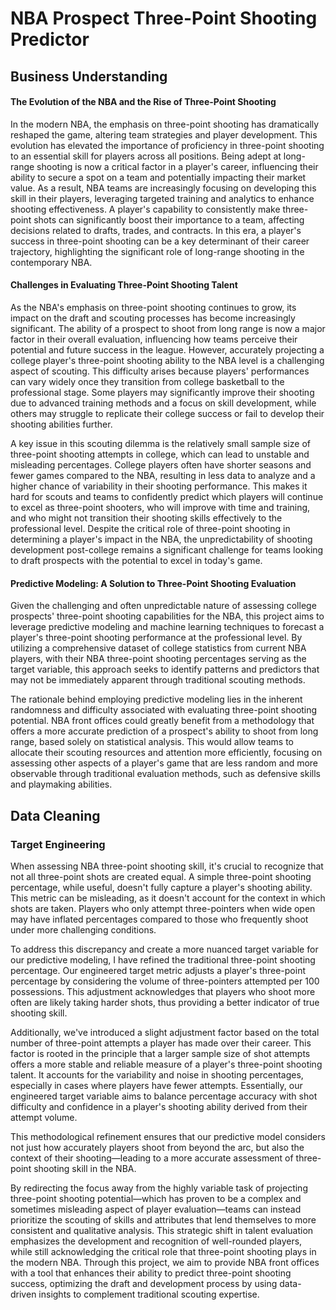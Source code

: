 # NBA Prospect Three-Point Shooting Predictor
## Business Understanding
#### The Evolution of the NBA and the Rise of Three-Point Shooting

In the modern NBA, the emphasis on three-point shooting has dramatically reshaped the game, altering team strategies and player development. This evolution has elevated the importance of proficiency in three-point shooting to an essential skill for players across all positions. Being adept at long-range shooting is now a critical factor in a player's career, influencing their ability to secure a spot on a team and potentially impacting their market value. As a result, NBA teams are increasingly focusing on developing this skill in their players, leveraging targeted training and analytics to enhance shooting effectiveness. A player's capability to consistently make three-point shots can significantly boost their importance to a team, affecting decisions related to drafts, trades, and contracts. In this era, a player's success in three-point shooting can be a key determinant of their career trajectory, highlighting the significant role of long-range shooting in the contemporary NBA.

#### Challenges in Evaluating Three-Point Shooting Talent

As the NBA's emphasis on three-point shooting continues to grow, its impact on the draft and scouting processes has become increasingly significant. The ability of a prospect to shoot from long range is now a major factor in their overall evaluation, influencing how teams perceive their potential and future success in the league. However, accurately projecting a college player's three-point shooting ability to the NBA level is a challenging aspect of scouting. This difficulty arises because players' performances can vary widely once they transition from college basketball to the professional stage. Some players may significantly improve their shooting due to advanced training methods and a focus on skill development, while others may struggle to replicate their college success or fail to develop their shooting abilities further.

A key issue in this scouting dilemma is the relatively small sample size of three-point shooting attempts in college, which can lead to unstable and misleading percentages. College players often have shorter seasons and fewer games compared to the NBA, resulting in less data to analyze and a higher chance of variability in their shooting performance. This makes it hard for scouts and teams to confidently predict which players will continue to excel as three-point shooters, who will improve with time and training, and who might not transition their shooting skills effectively to the professional level. Despite the critical role of three-point shooting in determining a player's impact in the NBA, the unpredictability of shooting development post-college remains a significant challenge for teams looking to draft prospects with the potential to excel in today's game.

#### Predictive Modeling: A Solution to Three-Point Shooting Evaluation

Given the challenging and often unpredictable nature of assessing college prospects' three-point shooting capabilities for the NBA, this project aims to leverage predictive modeling and machine learning techniques to forecast a player's three-point shooting performance at the professional level. By utilizing a comprehensive dataset of college statistics from current NBA players, with their NBA three-point shooting percentages serving as the target variable, this approach seeks to identify patterns and predictors that may not be immediately apparent through traditional scouting methods.

The rationale behind employing predictive modeling lies in the inherent randomness and difficulty associated with evaluating three-point shooting potential. NBA front offices could greatly benefit from a methodology that offers a more accurate prediction of a prospect's ability to shoot from long range, based solely on statistical analysis. This would allow teams to allocate their scouting resources and attention more efficiently, focusing on assessing other aspects of a player's game that are less random and more observable through traditional evaluation methods, such as defensive skills and playmaking abilities.

## Data Cleaning
### Target Engineering

When assessing NBA three-point shooting skill, it's crucial to recognize that not all three-point shots are created equal. A simple three-point shooting percentage, while useful, doesn't fully capture a player's shooting ability. This metric can be misleading, as it doesn't account for the context in which shots are taken. Players who only attempt three-pointers when wide open may have inflated percentages compared to those who frequently shoot under more challenging conditions.

To address this discrepancy and create a more nuanced target variable for our predictive modeling, I have refined the traditional three-point shooting percentage. Our engineered target metric adjusts a player's three-point percentage by considering the volume of three-pointers attempted per 100 possessions. This adjustment acknowledges that players who shoot more often are likely taking harder shots, thus providing a better indicator of true shooting skill.

Additionally, we've introduced a slight adjustment factor based on the total number of three-point attempts a player has made over their career. This factor is rooted in the principle that a larger sample size of shot attempts offers a more stable and reliable measure of a player's three-point shooting talent. It accounts for the variability and noise in shooting percentages, especially in cases where players have fewer attempts. Essentially, our engineered target variable aims to balance percentage accuracy with shot difficulty and confidence in a player's shooting ability derived from their attempt volume.

This methodological refinement ensures that our predictive model considers not just how accurately players shoot from beyond the arc, but also the context of their shooting—leading to a more accurate assessment of three-point shooting skill in the NBA.

By redirecting the focus away from the highly variable task of projecting three-point shooting potential—which has proven to be a complex and sometimes misleading aspect of player evaluation—teams can instead prioritize the scouting of skills and attributes that lend themselves to more consistent and qualitative analysis. This strategic shift in talent evaluation emphasizes the development and recognition of well-rounded players, while still acknowledging the critical role that three-point shooting plays in the modern NBA. Through this project, we aim to provide NBA front offices with a tool that enhances their ability to predict three-point shooting success, optimizing the draft and development process by using data-driven insights to complement traditional scouting expertise.
